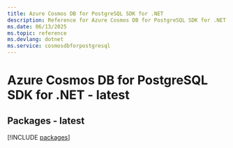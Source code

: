 ```yaml
---
title: Azure Cosmos DB for PostgreSQL SDK for .NET
description: Reference for Azure Cosmos DB for PostgreSQL SDK for .NET
ms.date: 06/13/2025
ms.topic: reference
ms.devlang: dotnet
ms.service: cosmosdbforpostgresql
---
```

# Azure Cosmos DB for PostgreSQL SDK for .NET - latest
## Packages - latest
[!INCLUDE [packages](cosmos-db-for-postgresql-index.md)]